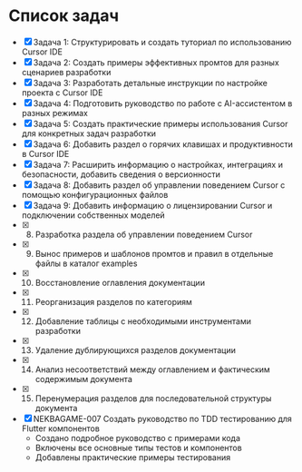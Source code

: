 # Список задач

- [x] Задача 1: Структурировать и создать туториал по использованию Cursor IDE
- [x] Задача 2: Создать примеры эффективных промтов для разных сценариев разработки
- [x] Задача 3: Разработать детальные инструкции по настройке проекта с Cursor IDE
- [x] Задача 4: Подготовить руководство по работе с AI-ассистентом в разных режимах
- [x] Задача 5: Создать практические примеры использования Cursor для конкретных задач разработки 
- [x] Задача 6: Добавить раздел о горячих клавишах и продуктивности в Cursor IDE
- [x] Задача 7: Расширить информацию о настройках, интеграциях и безопасности, добавить сведения о версионности
- [x] Задача 8: Добавить раздел об управлении поведением Cursor с помощью конфигурационных файлов 
- [x] Задача 9: Добавить информацию о лицензировании Cursor и подключении собственных моделей 
- [x] 8. Разработка раздела об управлении поведением Cursor
- [x] 9. Вынос примеров и шаблонов промтов и правил в отдельные файлы в каталог examples
- [x] 10. Восстановление оглавления документации 
- [x] 11. Реорганизация разделов по категориям 
- [x] 12. Добавление таблицы с необходимыми инструментами разработки 
- [x] 13. Удаление дублирующихся разделов документации 
- [x] 14. Анализ несоответствий между оглавлением и фактическим содержимым документа 
- [x] 15. Перенумерация разделов для последовательной структуры документа 
- [x] NEKBAGAME-007 Создать руководство по TDD тестированию для Flutter компонентов
  - Создано подробное руководство с примерами кода
  - Включены все основные типы тестов и компонентов
  - Добавлены практические примеры тестирования